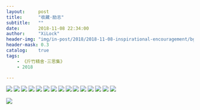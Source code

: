 ```yaml
---
layout:     post
title:      "收藏·励志"
subtitle:   ""
date:       2018-11-08 22:34:00
author:     "XiLock"
header-img: "img/in-post/2018/2018-11-08-inspirational-encouragement/bg.jpg"
header-mask: 0.3
catalog:    true
tags:
    - 《斤竹精舍·三思集》
    - 2018

---
```


![](/img/in-post/2018/2018-11-08-lizhitu/1.JPG)
![](/img/in-post/2018/2018-11-08-lizhitu/2.JPG)
![](/img/in-post/2018/2018-11-08-lizhitu/3.JPG)
![](/img/in-post/2018/2018-11-08-lizhitu/4.JPG)
![](/img/in-post/2018/2018-11-08-lizhitu/5.JPG)
![](/img/in-post/2018/2018-11-08-lizhitu/6.JPG)
![](/img/in-post/2018/2018-11-08-lizhitu/7.JPG)
![](/img/in-post/2018/2018-11-08-lizhitu/8.JPG)
![](/img/in-post/2018/2018-11-08-lizhitu/9.JPG)
![](/img/in-post/2018/2018-11-08-lizhitu/10.JPG)
![](/img/in-post/2018/2018-11-08-lizhitu/11.JPG)
![](/img/in-post/2018/2018-11-08-lizhitu/12.JPG)
![](/img/in-post/2018/2018-11-08-lizhitu/13.JPG)
![](/img/in-post/2018/2018-11-08-lizhitu/14.JPG)
![](/img/in-post/2018/2018-11-08-lizhitu/15.JPG)

![](/img/wc-tail.GIF)
